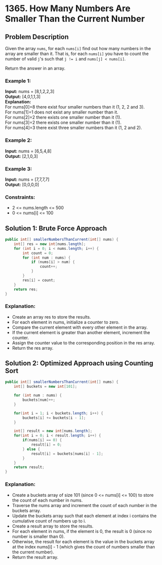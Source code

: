 # 1365. How Many Numbers Are Smaller Than the Current Number

## Problem Description
Given the array `nums`, for each `nums[i]` find out how many numbers in the array are smaller than it. That is, for each `nums[i]` you have to count the number of valid `j`'s such that `j != i` and `nums[j] < nums[i]`.

Return the answer in an array.

### Example 1:
**Input:** nums = [8,1,2,2,3]  
**Output:** [4,0,1,1,3]  
**Explanation:**  
For nums[0]=8 there exist four smaller numbers than it (1, 2, 2 and 3).  
For nums[1]=1 does not exist any smaller number than it.  
For nums[2]=2 there exists one smaller number than it (1).  
For nums[3]=2 there exists one smaller number than it (1).  
For nums[4]=3 there exist three smaller numbers than it (1, 2 and 2).

### Example 2:
**Input:** nums = [6,5,4,8]  
**Output:** [2,1,0,3]

### Example 3:
**Input:** nums = [7,7,7,7]  
**Output:** [0,0,0,0]

### Constraints:
- 2 <= nums.length <= 500
- 0 <= nums[i] <= 100

## Solution 1: Brute Force Approach
```java
public int[] smallerNumbersThanCurrent(int[] nums) {
    int[] res = new int[nums.length];
    for (int i = 0; i < nums.length; i++) {
        int count = 0;
        for (int num : nums) {
            if (nums[i] > num) {
                count++;
            }
        }
        res[i] = count;
    }
    return res;
}
```

### Explanation:
- Create an array res to store the results.
- For each element in nums, initialize a counter to zero.
- Compare the current element with every other element in the array.
- If the current element is greater than another element, increment the counter.
- Assign the counter value to the corresponding position in the res array.
- Return the res array.


## Solution 2: Optimized Approach using Counting Sort
```java
public int[] smallerNumbersThanCurrent(int[] nums) {
    int[] buckets = new int[101];

    for (int num : nums) {
        buckets[num]++;
    }

    for(int i = 1; i < buckets.length; i++) {
        buckets[i] += buckets[i - 1];
    }

    int[] result = new int[nums.length];
    for(int i = 0; i < result.length; i++) {
        if(nums[i] == 0) {
            result[i] = 0;
        } else {
            result[i] = buckets[nums[i] - 1];
        }
    }
    return result;
}
```

### Explanation:
- Create a buckets array of size 101 (since 0 <= nums[i] <= 100) to store the count of each number in nums.
- Traverse the nums array and increment the count of each number in the buckets array.
- Update the buckets array such that each element at index i contains the cumulative count of numbers up to i.
- Create a result array to store the results.
- For each element in nums, if the element is 0, the result is 0 (since no number is smaller than 0).
- Otherwise, the result for each element is the value in the buckets array at the index nums[i] - 1 (which gives the count of numbers smaller than the current number).
- Return the result array.